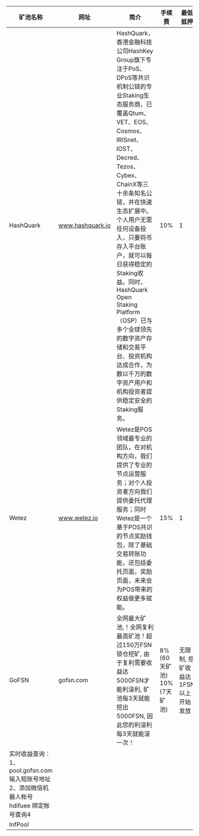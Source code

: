 <style>
table th:nth-of-type(1){
width: 10%;
}
table th:nth-of-type(2){
width: 20%
;
}
table th:nth-of-type(3){
width: 30%;
}
table th:nth-of-type(4){
width: 10%;
}
table th:nth-of-type(5){
width: 10%;
}
table th:nth-of-type(6){
width: 20%;
}
</style>

|  矿池名称   | 网址  | 简介  | 手续费  | 最低抵押  | 如何挖矿  |
|  ----  | ----  |----  |----  |----  |----  |
| HashQuark  | www.hashquark.io | HashQuark，香港金融科技公司HashKey Group旗下专注于PoS、DPoS等共识机制公链的专业Staking生态服务商，已覆盖Qtum、VET、EOS、Cosmos、IRISnet、IOST、Decred、Tezos、Cybex、ChainX等三十余条知名公链，并在快速生态扩展中。个人用户无需任何设备投入，只要将币存入平台账户，就可以每日获得稳定的Staking收益。同时，HashQuark Open Staking Platform（OSP）已与多个全球领先的数字资产存储和交易平台、投资机构达成合作，为数以千万的数字资产用户和机构投资者提供稳定安全的Staking服务。 | 10% | 1 | https://mp.weixin.qq.com/s/78iBntf9KVdePoF4p6DImA |
| Wetez  | www.wetez.io | Wetez是POS领域最专业的团队，在对机构方向，我们提供了专业的节点运营服务；对个人投资者方向我们提供委托代理服务；同时Wetez是一个基于POS共识的节点奖励钱包，除了基础交易转账功能，还包括委托页面，奖励页面，未来会为POS带来的权益做更多赋能。 | 15% | 1 | https://mp.weixin.qq.com/s/FrJxsTx7MY6GHmvufLlscQ |
| GoFSN  | gofsn.com | 全网最大矿池,！全网复利最高矿池！超过150万FSN锁仓挖矿, 由于复利需要收益达5000FSN才能利滚利, 矿池每3天就能挖出5000FSN, 因此您的利滚利每3天就能滚一次！ | 8%(60天矿池) 10%(7天矿池) | 无限制, 挖矿收益达1FSN以上开始发放 | 将3个月时间锁定的FSN发到相应的矿池即可, 目前有2种矿池:1、每60天发放一次收益, 手续费8% 2、每7天发放一次收益, 手续费10% 注意：如需利滚利必须选择60天矿池。 
实时收益查询：1、 pool.gofsn.com  输入短账号地址 2、添加微信机器人帐号 hdifuee 绑定帐号查询4 |
| InfPool  |   |   |   |   |   |
